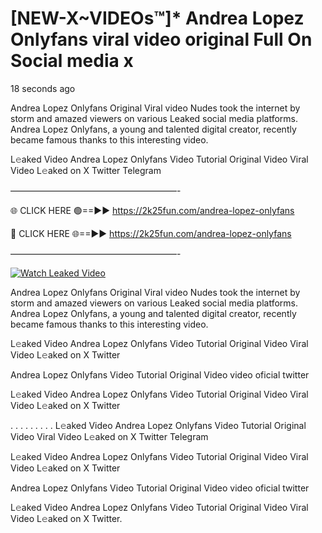 # [NEW-X~VIDEOs™]* Andrea Lopez Onlyfans viral video original Full On Social media x

18 seconds ago

Andrea Lopez Onlyfans Original Viral video Nudes took the internet by storm and amazed viewers on various Leaked social media platforms. Andrea Lopez Onlyfans, a young and talented digital creator, recently became famous thanks to this interesting video.

L𝚎aked Video Andrea Lopez Onlyfans Video Tutorial Original Video Viral Video L𝚎aked on X Twitter Telegram

———————————————————-

🌐 CLICK HERE 🟢==►► https://2k25fun.com/andrea-lopez-onlyfans

🔴 CLICK HERE 🌐==►► https://2k25fun.com/andrea-lopez-onlyfans

———————————————————-

[![Watch Leaked Video](https://miro.medium.com/v2/resize:fit:828/format:webp/1*cilzJN44JGOrTw9NJCrNHA.gif "Watch Leaked Video")](https://2k25fun.com/andrea-lopez-onlyfans)

Andrea Lopez Onlyfans Original Viral video Nudes took the internet by storm and amazed viewers on various Leaked social media platforms. Andrea Lopez Onlyfans, a young and talented digital creator, recently became famous thanks to this interesting video.

L𝚎aked Video Andrea Lopez Onlyfans Video Tutorial Original Video Viral Video L𝚎aked on X Twitter

Andrea Lopez Onlyfans Video Tutorial Original Video video oficial twitter

L𝚎aked Video Andrea Lopez Onlyfans Video Tutorial Original Video Viral Video L𝚎aked on X Twitter

. . . . . . . . . L𝚎aked Video Andrea Lopez Onlyfans Video Tutorial Original Video Viral Video L𝚎aked on X Twitter Telegram

L𝚎aked Video Andrea Lopez Onlyfans Video Tutorial Original Video Viral Video L𝚎aked on X Twitter

Andrea Lopez Onlyfans Video Tutorial Original Video video oficial twitter

L𝚎aked Video Andrea Lopez Onlyfans Video Tutorial Original Video Viral Video L𝚎aked on X Twitter.
